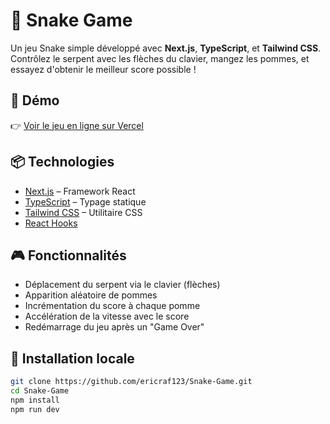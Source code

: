 # 🐍 Snake Game

Un jeu Snake simple développé avec **Next.js**, **TypeScript**, et **Tailwind CSS**. Contrôlez le serpent avec les flèches du clavier, mangez les pommes, et essayez d'obtenir le meilleur score possible !

## 🚀 Démo

👉 [Voir le jeu en ligne sur Vercel](https://snake-game-xi-khaki.vercel.app/)

## 📦 Technologies

- [Next.js](https://nextjs.org/) – Framework React
- [TypeScript](https://www.typescriptlang.org/) – Typage statique
- [Tailwind CSS](https://tailwindcss.com/) – Utilitaire CSS
- [React Hooks](https://reactjs.org/docs/hooks-intro.html)

## 🎮 Fonctionnalités

- Déplacement du serpent via le clavier (flèches)
- Apparition aléatoire de pommes
- Incrémentation du score à chaque pomme
- Accélération de la vitesse avec le score
- Redémarrage du jeu après un "Game Over"

## 🔧 Installation locale

```bash
git clone https://github.com/ericraf123/Snake-Game.git
cd Snake-Game
npm install
npm run dev
